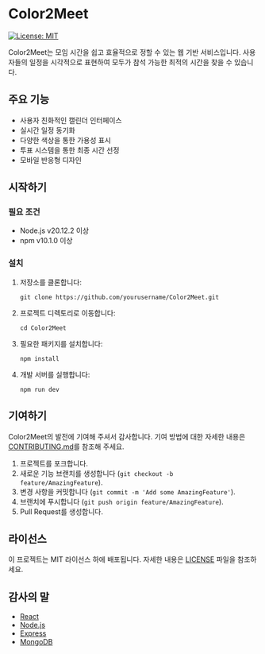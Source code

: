 # Color2Meet

<!-- [![Build Status](https://img.shields.io/github/actions/workflow/status/yourusername/Color2Meet/ci.yml?branch=main)](https://github.com/yourusername/Color2Meet/actions) -->
[![License: MIT](https://img.shields.io/badge/License-MIT-yellow.svg)](https://opensource.org/licenses/MIT)
<!-- [![Contributors](https://img.shields.io/github/contributors/yourusername/Color2Meet)](https://github.com/jiwonme/Color2Meet/graphs/contributors)
[![Release](https://img.shields.io/github/v/release/yourusername/Color2Meet)](https://github.com/yourusername/Color2Meet/releases)
[![Code Quality](https://img.shields.io/codefactor/grade/github/yourusername/Color2Meet)](https://www.codefactor.io/repository/github/yourusername/Color2Meet) -->

Color2Meet는 모임 시간을 쉽고 효율적으로 정할 수 있는 웹 기반 서비스입니다. 사용자들의 일정을 시각적으로 표현하여 모두가 참석 가능한 최적의 시간을 찾을 수 있습니다.

## 주요 기능

- 사용자 친화적인 캘린더 인터페이스
- 실시간 일정 동기화
- 다양한 색상을 통한 가용성 표시
- 투표 시스템을 통한 최종 시간 선정
- 모바일 반응형 디자인

## 시작하기

### 필요 조건

- Node.js v20.12.2 이상
- npm v10.1.0 이상

### 설치

1. 저장소를 클론합니다:
   ```
   git clone https://github.com/yourusername/Color2Meet.git
   ```

2. 프로젝트 디렉토리로 이동합니다:
   ```
   cd Color2Meet
   ```

3. 필요한 패키지를 설치합니다:
   ```
   npm install
   ```

4. 개발 서버를 실행합니다:
   ```
   npm run dev
   ```

## 기여하기

Color2Meet의 발전에 기여해 주셔서 감사합니다. 기여 방법에 대한 자세한 내용은 [CONTRIBUTING.md](CONTRIBUTING.md)를 참조해 주세요.

1. 프로젝트를 포크합니다.
2. 새로운 기능 브랜치를 생성합니다 (`git checkout -b feature/AmazingFeature`).
3. 변경 사항을 커밋합니다 (`git commit -m 'Add some AmazingFeature'`).
4. 브랜치에 푸시합니다 (`git push origin feature/AmazingFeature`).
5. Pull Request를 생성합니다.

## 라이선스

이 프로젝트는 MIT 라이선스 하에 배포됩니다. 자세한 내용은 [LICENSE](LICENSE) 파일을 참조하세요.

## 감사의 말

- [React](https://reactjs.org/)
- [Node.js](https://nodejs.org/)
- [Express](https://expressjs.com/)
- [MongoDB](https://www.mongodb.com/)
